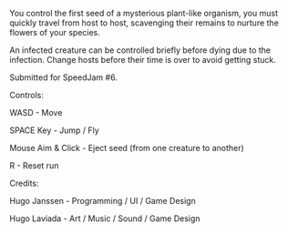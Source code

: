 You control the first seed of a mysterious plant-like organism, you must quickly travel from host to host, scavenging their remains to nurture the flowers of your species.

An infected creature can be controlled briefly before dying due to the infection. Change hosts before their time is over to avoid getting stuck.

Submitted for SpeedJam #6.

Controls:

WASD - Move

SPACE Key - Jump / Fly

Mouse Aim & Click - Eject seed (from one creature to another)

R - Reset run

Credits:

Hugo Janssen - Programming / UI / Game Design

Hugo Laviada - Art / Music / Sound / Game Design
